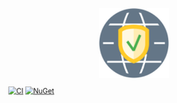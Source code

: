 <div style="text-align:center"><img src="assets/logo.png" width=140 /></div>

[![CI](https://github.com/egbakou/domainverifier-dotnet/actions/workflows/ci-core.yml/badge.svg)](https://github.com/egbakou/domainverifier-dotnet/actions/workflows/ci-core.yml)  [![NuGet](https://img.shields.io/nuget/v/DomainVerifier.svg?label=NuGet)](https://www.nuget.org/packages/DomainVerifier/)